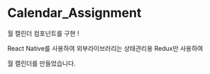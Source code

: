 # Calendar_Assignment
월 캘린더 컴포넌트를 구현 ! 

React Native를 사용하여 
외부라이브러리는 상태관리용 Redux만 사용하여 

월 캘린더를 만들었습니다. 

